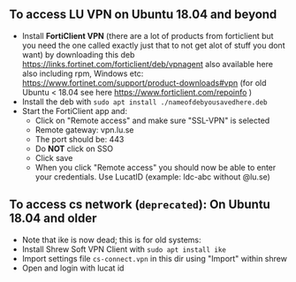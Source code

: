 ## To access LU VPN on Ubuntu 18.04 and beyond
* Install **FortiClient VPN** (there are a lot of products from forticlient but you need the one called exactly just that to not get alot of stuff you dont want) by downloading this deb  https://links.fortinet.com/forticlient/deb/vpnagent also available here also including rpm, Windows etc: https://www.fortinet.com/support/product-downloads#vpn 
(for old Ubuntu < 18.04 see here https://www.forticlient.com/repoinfo  )
* Install the deb with `sudo apt install ./nameofdebyousavedhere.deb`
* Start the FortiClient app and:
  * Click on "Remote access" and make sure "SSL-VPN" is selected 
  * Remote gateway: vpn.lu.se
  * The port should be: 443
  * Do **NOT** click on SSO
  * Click save
  * When you click "Remote access" you should now be able to enter your credentials. Use LucatID (example: ldc-abc without @lu.se)
  
## To access cs network (`deprecated`): On Ubuntu 18.04 and older
* Note that ike is now dead; this is for old systems:
* Install Shrew Soft VPN Client with `sudo apt install ike`
* Import settings file `cs-connect.vpn` in this dir using "Import" within shrew
* Open and login with lucat id
